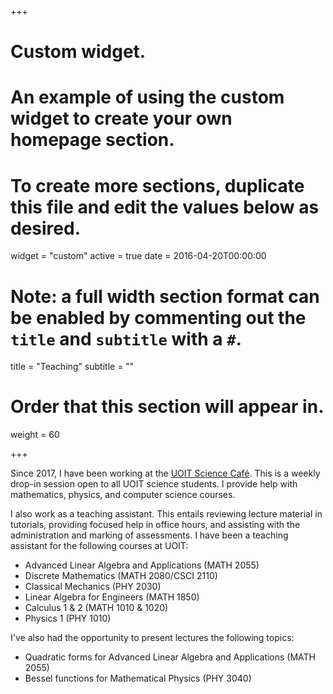 +++
# Custom widget.
# An example of using the custom widget to create your own homepage section.
# To create more sections, duplicate this file and edit the values below as desired.
widget = "custom"
active = true
date = 2016-04-20T00:00:00

# Note: a full width section format can be enabled by commenting out the `title` and `subtitle` with a `#`.
title = "Teaching"
subtitle = ""

# Order that this section will appear in.
weight = 60

+++


Since 2017, I have been working at the [UOIT Science Caf&eacute;](https://www.facebook.com/UOITScienceCafe/). This is a weekly drop-in session open to all UOIT science students. I provide help with mathematics, physics, and computer science courses.

I also work as a teaching assistant. This entails reviewing lecture material in tutorials, providing focused help in office hours, and assisting with the administration and marking of assessments.
I have been a teaching assistant for the following courses at UOIT:

* Advanced Linear Algebra and Applications (MATH 2055)
* Discrete Mathematics (MATH 2080/CSCI 2110)
* Classical Mechanics (PHY 2030)
* Linear Algebra for Engineers (MATH 1850)
* Calculus 1 & 2 (MATH 1010 & 1020)
* Physics 1 (PHY 1010)

I've also had the opportunity to present lectures the following topics:

* Quadratic forms for Advanced Linear Algebra and Applications (MATH 2055)
* Bessel functions for Mathematical Physics (PHY 3040)
